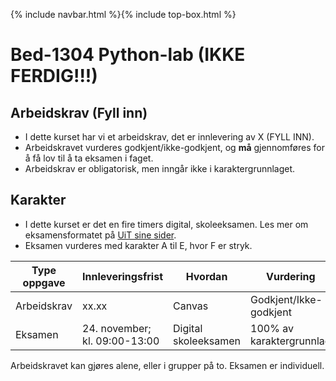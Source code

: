 {% include navbar.html %}{% include top-box.html %}
# Bed-1304 Python-lab (IKKE FERDIG!!!)

## Arbeidskrav (Fyll inn)
- I dette kurset har vi et arbeidskrav, det er innlevering av X (FYLL INN).
- Arbeidskravet vurderes godkjent/ikke-godkjent, og **må** gjennomføres for å få lov til å ta eksamen i faget.
- Arbeidskrav er obligatorisk, men inngår ikke i karaktergrunnlaget.

## Karakter
- I dette kurset er det en fire timers digital, skoleeksamen. Les mer om eksamensformatet på [UiT sine sider](https://uit.no/digitaleksamen).
- Eksamen vurderes med karakter A til E, hvor F er stryk.


| Type oppgave             | Innleveringsfrist                     | Hvordan               |Vurdering               |
|--------------------------|---------------------------------------|-----------------------|------------------------|
|Arbeidskrav               |  xx.xx                                | Canvas                |Godkjent/Ikke-godkjent  |
|Eksamen                   |  24. november; kl. 09:00-13:00        | Digital skoleeksamen  |100% av karaktergrunnlag|

Arbeidskravet kan gjøres alene, eller i grupper på to. Eksamen er individuell.
